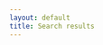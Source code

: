 ```yaml
---
layout: default
title: Search results
---
```

<!-- Test lunr.js for search results -->
<script src="{{ site.baseurl }}/js/lunr.min.js"></script>
<!--<div class="search-results-count"></div>-->
<ul class="search-results"></ul>
<div class="search-spinner"></div>

<script>
    var w;
    function useSearchWorker(){       
        if(typeof(w) == "undefined") {
            w = new Worker("{{ site.baseurl }}/js/search-worker.js");
        }
        w.onmessage = function(e){
            console.log('message from worker');
            console.log(e);
            handleWorkerMessage(e.data);
        }
    } 
</script>

<script src="{{ site.baseurl }}/js/search-results.js"></script>